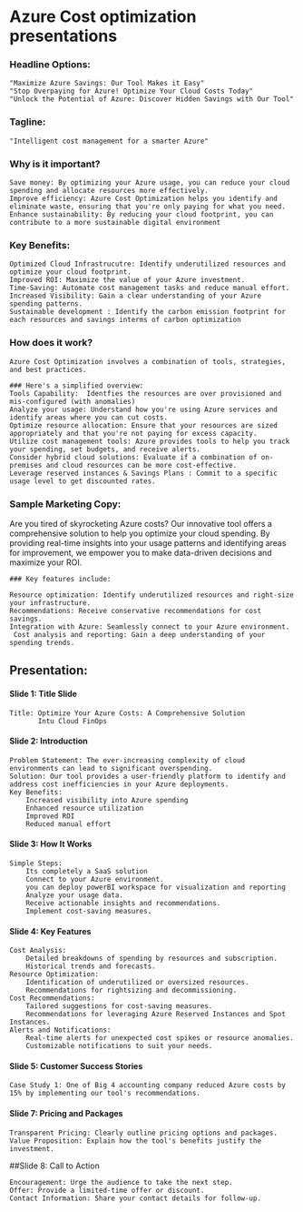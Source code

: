 # Azure Cost optimization presentations


### Headline Options:

    "Maximize Azure Savings: Our Tool Makes it Easy"
    "Stop Overpaying for Azure! Optimize Your Cloud Costs Today"
    "Unlock the Potential of Azure: Discover Hidden Savings with Our Tool"

### Tagline:

    "Intelligent cost management for a smarter Azure"    
    
### Why is it important?

    Save money: By optimizing your Azure usage, you can reduce your cloud spending and allocate resources more effectively.
    Improve efficiency: Azure Cost Optimization helps you identify and eliminate waste, ensuring that you're only paying for what you need.
    Enhance sustainability: By reducing your cloud footprint, you can contribute to a more sustainable digital environment

### Key Benefits:

    Optimized Cloud Infrastrucutre: Identify underutilized resources and optimize your cloud footprint.
    Improved ROI: Maximize the value of your Azure investment.
    Time-Saving: Automate cost management tasks and reduce manual effort.
    Increased Visibility: Gain a clear understanding of your Azure spending patterns.
    Sustainable development : Identify the carbon emission footprint for each resources and savings interms of carbon optimization

### How does it work?

    Azure Cost Optimization involves a combination of tools, strategies, and best practices. 
    
    ### Here's a simplified overview:
    Tools Capability:  Identfies the resources are over provisioned and mis-configured (with anomalies)
    Analyze your usage: Understand how you're using Azure services and identify areas where you can cut costs.
    Optimize resource allocation: Ensure that your resources are sized appropriately and that you're not paying for excess capacity.    
    Utilize cost management tools: Azure provides tools to help you track your spending, set budgets, and receive alerts.
    Consider hybrid cloud solutions: Evaluate if a combination of on-premises and cloud resources can be more cost-effective.
    Leverage reserved instances & Savings Plans : Commit to a specific usage level to get discounted rates.

### Sample Marketing Copy:

Are you tired of skyrocketing Azure costs? Our innovative tool offers a comprehensive solution to help you optimize your cloud spending. By providing real-time insights into your usage patterns and identifying areas for improvement, we empower you to make data-driven decisions and maximize your ROI.

    ### Key features include:

    Resource optimization: Identify underutilized resources and right-size your infrastructure.
    Recommendations: Receive conservative recommendations for cost savings.
    Integration with Azure: Seamlessly connect to your Azure environment.
     Cost analysis and reporting: Gain a deep understanding of your spending trends.

     

## Presentation:

#### Slide 1: Title Slide

    Title: Optimize Your Azure Costs: A Comprehensive Solution
           Intu Cloud FinOps
           
#### Slide 2: Introduction

    Problem Statement: The ever-increasing complexity of cloud environments can lead to significant overspending.
    Solution: Our tool provides a user-friendly platform to identify and address cost inefficiencies in your Azure deployments.
    Key Benefits:
        Increased visibility into Azure spending
        Enhanced resource utilization
        Improved ROI
        Reduced manual effort

#### Slide 3: How It Works

    Simple Steps:
        Its completely a SaaS solution 
        Connect to your Azure environment.
        you can deploy powerBI workspace for visualization and reporting    
        Analyze your usage data.
        Receive actionable insights and recommendations.
        Implement cost-saving measures.

#### Slide 4: Key Features

    Cost Analysis:
        Detailed breakdowns of spending by resources and subscription.
        Historical trends and forecasts.
    Resource Optimization:
        Identification of underutilized or oversized resources.
        Recommendations for rightsizing and decommissioning.
    Cost Recommendations:
        Tailored suggestions for cost-saving measures.
        Recommendations for leveraging Azure Reserved Instances and Spot Instances.
    Alerts and Notifications:
        Real-time alerts for unexpected cost spikes or resource anomalies.
        Customizable notifications to suit your needs.

#### Slide 5: Customer Success Stories

    Case Study 1: One of Big 4 accounting company reduced Azure costs by 15% by implementing our tool's recommendations.

#### Slide 7: Pricing and Packages

    Transparent Pricing: Clearly outline pricing options and packages.
    Value Proposition: Explain how the tool's benefits justify the investment.

##Slide 8: Call to Action

    Encouragement: Urge the audience to take the next step.
    Offer: Provide a limited-time offer or discount.
    Contact Information: Share your contact details for follow-up.
